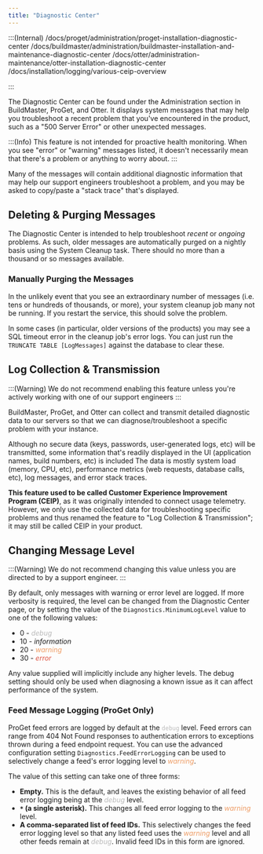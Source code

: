 ```yaml
---
title: "Diagnostic Center"
---
```


:::(Internal)
/docs/proget/administration/proget-installation-diagnostic-center
/docs/buildmaster/administration/buildmaster-installation-and-maintenance-diagnostic-center
/docs/otter/administration-maintenance/otter-installation-diagnostic-center
/docs/installation/logging/various-ceip-overview

:::

The Diagnostic Center can be found under the Administration section in BuildMaster, ProGet, and Otter. It displays system messages that may help you troubleshoot a recent problem that you've encountered in the product, such as a "500 Server Error" or other unexpected messages.

:::(Info)
This feature is not intended for proactive health monitoring. When you see "error" or "warning" messages listed, it doesn't necessarily mean that there's a problem or anything to worry about.
:::


Many of the messages will contain additional diagnostic information that may help our support engineers troubleshoot a problem, and you may be asked to copy/paste a "stack trace" that's displayed.


## Deleting & Purging Messages

The Diagnostic Center is intended to help troubleshoot *recent* or *ongoing* problems. As such, older messages are automatically purged on a nightly basis using the System Cleanup task. There should no more than a thousand or so messages available. 

### Manually Purging the Messages

In the unlikely event that you see an extraordinary number of messages (i.e. tens or hundreds of thousands, or more), your system cleanup job many not be running. If you restart the service, this should solve the problem.

In some cases (in particular, older versions of the products) you may see a SQL timeout error in the cleanup job's error logs. You can just run the `TRUNCATE TABLE [LogMessages]` against the database to clear these.


<a name="ceip"></a>

## Log Collection & Transmission

:::(Warning)
We do not recommend enabling this feature unless you're actively working with one of our support engineers
:::

BuildMaster, ProGet, and Otter can collect and transmit detailed diagnostic data to our servers so that we can diagnose/troubleshoot a specific problem with your instance.


Although no secure data (keys, passwords, user-generated logs, etc) will be transmitted, some information that's readily displayed in the UI (application names, build numbers, etc) is included The data is mostly system load (memory, CPU, etc), performance metrics (web requests, database calls, etc), log messages, and error stack traces.

**This feature used to be called Customer Experience Improvement Program (CEIP)**, as it was originally intended to connect usage telemetry. However, we only use the collected data for troubleshooting specific problems and thus renamed the feature to "Log Collection & Transmission"; it may still be called CEIP in your product.



## Changing Message Level

:::(Warning)
We do not recommend changing this value unless you are directed to by a support engineer.
:::

By default, only messages with warning or error level are logged. If more verbosity is required, the level can be changed from the Diagnostic Center page, or by setting the value of the `Diagnostics.MinimumLogLevel` value to one of the following values:

- 0 - <span style="color: #bbb;">*debug*</span>
- 10 - *information*
- 20 - <span style="color: #ee9d66;">*warning*</span>
- 30 - <span style="color: #de5948;">*error*</span>

Any value supplied will implicitly include any higher levels. The debug setting should only be used when diagnosing a known issue as it can affect performance of the system.


### Feed Message Logging (ProGet Only)

ProGet feed errors are logged by default at the <span style="color: #bbb;">`debug`</span> level. Feed errors can range from 404 Not Found responses to authentication errors to exceptions thrown during a feed endpoint request. You can use the advanced configuration setting `Diagnostics.FeedErrorLogging` can be used to selectively change a feed's error logging level to <span style="color: #ee9d66;">*warning*</span>.

The value of this setting can take one of three forms:
- **Empty.** This is the default, and leaves the existing behavior of all feed error logging being at the <span style="color: #bbb;">*debug*</span> level.
- **`*` (a single asterisk).** This changes all feed error logging to the <span style="color: #ee9d66;">*warning*</span> level.
- **A comma-separated list of feed IDs.** This selectively changes the feed error logging level so that any listed feed uses the <span style="color: #ee9d66;">*warning*</span> level and all other feeds remain at <span style="color: #bbb;">*debug*</span>. Invalid feed IDs in this form are ignored.